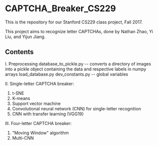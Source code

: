 # CAPTCHA_Breaker_CS229
This is the repository for our Stanford CS229 class project, Fall 2017.

This project aims to recognize letter CAPTCHAs, done by Nathan Zhao, Yi Liu, and Yijun Jiang.

## Contents
I. Preprocessing
database_to_pickle.py -- converts a directory of images into a pickle object containing the data and respective labels in numpy arrays
load_database.py
dev_constants.py -- global variables


II. Single-letter CAPTCHA breaker:
1. t-SNE
2. K-means
3. Support vector machine
4. Convolutional neural network (CNN) for single-letter recognition
5. CNN with transfer learning (VGG19)

III. Four-letter CAPTCHA breaker:
1. "Moving Window" algorithm
2. Multi-CNN
